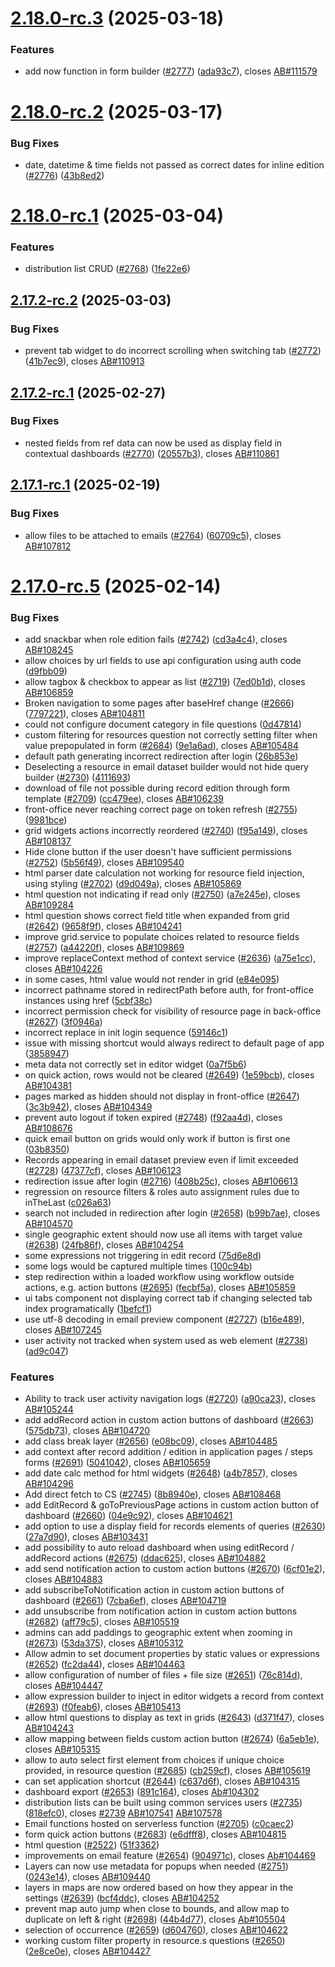 # [2.18.0-rc.3](https://github.com/ReliefApplications/ems-frontend/compare/v2.18.0-rc.2...v2.18.0-rc.3) (2025-03-18)


### Features

* add now function in form builder ([#2777](https://github.com/ReliefApplications/ems-frontend/issues/2777)) ([ada93c7](https://github.com/ReliefApplications/ems-frontend/commit/ada93c7ee98f9d572ae437129d0f9a25e768616d)), closes [AB#111579](https://github.com/AB/issues/111579)

# [2.18.0-rc.2](https://github.com/ReliefApplications/ems-frontend/compare/v2.18.0-rc.1...v2.18.0-rc.2) (2025-03-17)


### Bug Fixes

* date, datetime & time fields not passed as correct dates for inline edition ([#2776](https://github.com/ReliefApplications/ems-frontend/issues/2776)) ([43b8ed2](https://github.com/ReliefApplications/ems-frontend/commit/43b8ed26c4eac4cf5380ce515cf8a846cb1015c8))

# [2.18.0-rc.1](https://github.com/ReliefApplications/ems-frontend/compare/v2.17.2-rc.2...v2.18.0-rc.1) (2025-03-04)


### Features

* distribution list CRUD  ([#2768](https://github.com/ReliefApplications/ems-frontend/issues/2768)) ([1fe22e6](https://github.com/ReliefApplications/ems-frontend/commit/1fe22e683879a72f33b9fbffdeab57d6a4b85017))

## [2.17.2-rc.2](https://github.com/ReliefApplications/ems-frontend/compare/v2.17.2-rc.1...v2.17.2-rc.2) (2025-03-03)


### Bug Fixes

* prevent tab widget to do incorrect scrolling when switching tab ([#2772](https://github.com/ReliefApplications/ems-frontend/issues/2772)) ([41b7ec9](https://github.com/ReliefApplications/ems-frontend/commit/41b7ec983a66a25908ecd5a371ba1a2eb06ead31)), closes [AB#110913](https://github.com/AB/issues/110913)

## [2.17.2-rc.1](https://github.com/ReliefApplications/ems-frontend/compare/v2.17.1...v2.17.2-rc.1) (2025-02-27)


### Bug Fixes

* nested fields from ref data can now be used as display field in contextual dashboards ([#2770](https://github.com/ReliefApplications/ems-frontend/issues/2770)) ([20557b3](https://github.com/ReliefApplications/ems-frontend/commit/20557b3e9984cb347b39e2d4acde88060aea582e)), closes [AB#110861](https://github.com/AB/issues/110861)

## [2.17.1-rc.1](https://github.com/ReliefApplications/ems-frontend/compare/v2.17.0...v2.17.1-rc.1) (2025-02-19)


### Bug Fixes

* allow files to be attached to emails ([#2764](https://github.com/ReliefApplications/ems-frontend/issues/2764)) ([60709c5](https://github.com/ReliefApplications/ems-frontend/commit/60709c51b74e834d3377511997890ee93e85a927)), closes [AB#107812](https://github.com/AB/issues/107812)

# [2.17.0-rc.5](https://github.com/ReliefApplications/ems-frontend/compare/v2.17.0-rc.4...v2.17.0-rc.5) (2025-02-14)


### Bug Fixes

* add snackbar when role edition fails ([#2742](https://github.com/ReliefApplications/ems-frontend/issues/2742)) ([cd3a4c4](https://github.com/ReliefApplications/ems-frontend/commit/cd3a4c493d7005bb1466a6d15d2bbf5732fdb89d)), closes [AB#108245](https://github.com/AB/issues/108245)
* allow choices by url fields to use api configuration using auth code ([d9fbb09](https://github.com/ReliefApplications/ems-frontend/commit/d9fbb0956d5dc4eef3fe0795176330240fa354c2))
* allow tagbox & checkbox to appear as list ([#2719](https://github.com/ReliefApplications/ems-frontend/issues/2719)) ([7ed0b1d](https://github.com/ReliefApplications/ems-frontend/commit/7ed0b1df66240116eae1647e5999a42937a43023)), closes [AB#106859](https://github.com/AB/issues/106859)
* Broken navigation to some pages after baseHref change ([#2666](https://github.com/ReliefApplications/ems-frontend/issues/2666)) ([7797221](https://github.com/ReliefApplications/ems-frontend/commit/779722185d92c8f89fa19772980281ece97ceda9)), closes [AB#104811](https://github.com/AB/issues/104811)
* could not configure document category in file questions ([0d47814](https://github.com/ReliefApplications/ems-frontend/commit/0d4781420a19bf5cdb143de11409fd60254aca5f))
* custom filtering for resources question not correctly setting filter when value prepopulated in form ([#2684](https://github.com/ReliefApplications/ems-frontend/issues/2684)) ([9e1a6ad](https://github.com/ReliefApplications/ems-frontend/commit/9e1a6addbb6c592e041e7daf79beff544dffe886)), closes [AB#105484](https://github.com/AB/issues/105484)
* default path generating incorrect redirection after login ([26b853e](https://github.com/ReliefApplications/ems-frontend/commit/26b853ea56c42373fa49cf4f7a766e3592bc6f94))
* Deselecting a resource in email dataset builder would not hide query builder ([#2730](https://github.com/ReliefApplications/ems-frontend/issues/2730)) ([4111693](https://github.com/ReliefApplications/ems-frontend/commit/4111693c2ec560d7d96bd187108c0c1456d5fc9e))
* download of file not possible during record edition through form template ([#2709](https://github.com/ReliefApplications/ems-frontend/issues/2709)) ([cc479ee](https://github.com/ReliefApplications/ems-frontend/commit/cc479ee34e29fb389a60701346fe93d47d4de393)), closes [AB#106239](https://github.com/AB/issues/106239)
* front-office never reaching correct page on token refresh ([#2755](https://github.com/ReliefApplications/ems-frontend/issues/2755)) ([9981bce](https://github.com/ReliefApplications/ems-frontend/commit/9981bce5368ec9891c8746d4d4dbcf3f43ed6b71))
* grid widgets actions incorrectly reordered ([#2740](https://github.com/ReliefApplications/ems-frontend/issues/2740)) ([f95a149](https://github.com/ReliefApplications/ems-frontend/commit/f95a149426b52714efca805f1e5f8bebd96dc4c3)), closes [AB#108137](https://github.com/AB/issues/108137)
* Hide clone button if the user doesn't have sufficient permissions ([#2752](https://github.com/ReliefApplications/ems-frontend/issues/2752)) ([5b56f49](https://github.com/ReliefApplications/ems-frontend/commit/5b56f49d2d98c5ba8944831f1b2689c25d3a2400)), closes [AB#109540](https://github.com/AB/issues/109540)
* html parser date calculation not working for resource field injection, using styling ([#2702](https://github.com/ReliefApplications/ems-frontend/issues/2702)) ([d9d049a](https://github.com/ReliefApplications/ems-frontend/commit/d9d049a61fd61aa09c94c8f1854daede722f5e6f)), closes [AB#105869](https://github.com/AB/issues/105869)
* html question not indicating if read only ([#2750](https://github.com/ReliefApplications/ems-frontend/issues/2750)) ([a7e245e](https://github.com/ReliefApplications/ems-frontend/commit/a7e245e4f068bf8551a5286215f34535d7359022)), closes [AB#109284](https://github.com/AB/issues/109284)
* html question shows correct field title when expanded from grid ([#2642](https://github.com/ReliefApplications/ems-frontend/issues/2642)) ([9658f9f](https://github.com/ReliefApplications/ems-frontend/commit/9658f9f7ca8fa76b292a8989e2923e3e0de84553)), closes [AB#104241](https://github.com/AB/issues/104241)
* improve grid.service to populate choices related to resource fields ([#2757](https://github.com/ReliefApplications/ems-frontend/issues/2757)) ([a44220f](https://github.com/ReliefApplications/ems-frontend/commit/a44220f76cf384fe8cdbfe601a8cde6d54223f7c)), closes [AB#109869](https://github.com/AB/issues/109869)
* improve replaceContext method of context service ([#2636](https://github.com/ReliefApplications/ems-frontend/issues/2636)) ([a75e1cc](https://github.com/ReliefApplications/ems-frontend/commit/a75e1cc52af1e388c8892d23086fe5ebfa069bd2)), closes [AB#104226](https://github.com/AB/issues/104226)
* in some cases, html value would not render in grid ([e84e095](https://github.com/ReliefApplications/ems-frontend/commit/e84e09522d98421794d35501fb440d34d83510dc))
* incorrect pathname stored in redirectPath before auth, for front-office instances using href ([5cbf38c](https://github.com/ReliefApplications/ems-frontend/commit/5cbf38c0b1ae9646bd30fb8d22ed1c9ebb167163))
* incorrect permission check for visibility of resource page in back-office ([#2627](https://github.com/ReliefApplications/ems-frontend/issues/2627)) ([3f0946a](https://github.com/ReliefApplications/ems-frontend/commit/3f0946ab14a4788fb617e93a037c83c833e7ae69))
* incorrect replace in init login sequence ([59146c1](https://github.com/ReliefApplications/ems-frontend/commit/59146c143ddc7b93465fd2daa7e61ed5815297a9))
* issue with missing shortcut would always redirect to default page of app ([3858947](https://github.com/ReliefApplications/ems-frontend/commit/385894778f08fd8ec571af7399f9db09272d726f))
* meta data not correctly set in editor widget ([0a7f5b6](https://github.com/ReliefApplications/ems-frontend/commit/0a7f5b6332b0768d3b4b27551012bd19ec52c6dd))
* on quick action, rows would not be cleared ([#2649](https://github.com/ReliefApplications/ems-frontend/issues/2649)) ([1e59bcb](https://github.com/ReliefApplications/ems-frontend/commit/1e59bcbae711450143f7f7d3721cce77a3dfbb02)), closes [AB#104381](https://github.com/AB/issues/104381)
* pages marked as hidden should not display in front-office  ([#2647](https://github.com/ReliefApplications/ems-frontend/issues/2647)) ([3c3b942](https://github.com/ReliefApplications/ems-frontend/commit/3c3b9426bc4be8994b13411becdc39077b4534a8)), closes [AB#104349](https://github.com/AB/issues/104349)
* prevent auto logout if token expired ([#2748](https://github.com/ReliefApplications/ems-frontend/issues/2748)) ([f92aa4d](https://github.com/ReliefApplications/ems-frontend/commit/f92aa4dff96a8fa5871c67925e9aaa537bcae3e9)), closes [AB#108676](https://github.com/AB/issues/108676)
* quick email button on grids would only work if button is first one ([03b8350](https://github.com/ReliefApplications/ems-frontend/commit/03b83508e1b56fb829622ab8a0c03f10861e7133))
* Records appearing in email dataset preview even if limit exceeded ([#2728](https://github.com/ReliefApplications/ems-frontend/issues/2728)) ([47377cf](https://github.com/ReliefApplications/ems-frontend/commit/47377cf2eb2c3fcb1028e8503c739f845d5f1ea3)), closes [AB#106123](https://github.com/AB/issues/106123)
* redirection issue after login ([#2716](https://github.com/ReliefApplications/ems-frontend/issues/2716)) ([408b25c](https://github.com/ReliefApplications/ems-frontend/commit/408b25c7d85e4ef183128364e065fa0f0797892b)), closes [AB#106613](https://github.com/AB/issues/106613)
* regression on resource filters & roles auto assignment rules due to inTheLast ([c026a63](https://github.com/ReliefApplications/ems-frontend/commit/c026a6351b73d94772b974ee8d2a3f433dcb4f09))
* search not included in redirection after login ([#2658](https://github.com/ReliefApplications/ems-frontend/issues/2658)) ([b99b7ae](https://github.com/ReliefApplications/ems-frontend/commit/b99b7ae9647bf1317932c33b940019988a4a00fe)), closes [AB#104570](https://github.com/AB/issues/104570)
* single geographic extent should now use all items with target value ([#2638](https://github.com/ReliefApplications/ems-frontend/issues/2638)) ([24fb86f](https://github.com/ReliefApplications/ems-frontend/commit/24fb86f4d2dc2282a577e29ab5ef6207899ac31f)), closes [AB#104254](https://github.com/AB/issues/104254)
* some expressions not triggering in edit record ([75d6e8d](https://github.com/ReliefApplications/ems-frontend/commit/75d6e8ded296eb1e0772dbad306fb5754c9bb3cf))
* some logs would be captured multiple times ([100c94b](https://github.com/ReliefApplications/ems-frontend/commit/100c94b20ab4809014af3fe44b999eab0953fb97))
* step redirection within a loaded workflow using workflow outside actions, e.g. action buttons ([#2695](https://github.com/ReliefApplications/ems-frontend/issues/2695)) ([fecbf5a](https://github.com/ReliefApplications/ems-frontend/commit/fecbf5a62243e7abca565195245360c093c32431)), closes [AB#105859](https://github.com/AB/issues/105859)
* ui tabs component not displaying correct tab if changing selected tab index programatically ([1befcf1](https://github.com/ReliefApplications/ems-frontend/commit/1befcf10330fa141832653de0110cc87a8d10314))
* use utf-8 decoding in email preview component ([#2727](https://github.com/ReliefApplications/ems-frontend/issues/2727)) ([b16e489](https://github.com/ReliefApplications/ems-frontend/commit/b16e48932840ec7a71a3af13292cdd4528b23c2b)), closes [AB#107245](https://github.com/AB/issues/107245)
* user activity not tracked when system used as web element ([#2738](https://github.com/ReliefApplications/ems-frontend/issues/2738)) ([ad9c047](https://github.com/ReliefApplications/ems-frontend/commit/ad9c0474683406f63dd6ba9313ce535558f47461))


### Features

* Ability to track user activity navigation logs ([#2720](https://github.com/ReliefApplications/ems-frontend/issues/2720)) ([a90ca23](https://github.com/ReliefApplications/ems-frontend/commit/a90ca23e0c7ce956b9596a5bf7aa79c3c689aa9d)), closes [AB#105244](https://github.com/AB/issues/105244)
* add addRecord action in custom action buttons of dashboard ([#2663](https://github.com/ReliefApplications/ems-frontend/issues/2663)) ([575db73](https://github.com/ReliefApplications/ems-frontend/commit/575db73f20a393b88aae15278ebf97b6fd3441fe)), closes [AB#104720](https://github.com/AB/issues/104720)
* add class break layer ([#2656](https://github.com/ReliefApplications/ems-frontend/issues/2656)) ([e08bc09](https://github.com/ReliefApplications/ems-frontend/commit/e08bc090a0103e3c56591bceb185f4038235e6d7)), closes [AB#104485](https://github.com/AB/issues/104485)
* add context after record addition / edition in application pages / steps forms ([#2691](https://github.com/ReliefApplications/ems-frontend/issues/2691)) ([5041042](https://github.com/ReliefApplications/ems-frontend/commit/504104201ef1bfe8f372f905a339c5bccf2a3532)), closes [AB#105659](https://github.com/AB/issues/105659)
* add date calc method for html widgets ([#2648](https://github.com/ReliefApplications/ems-frontend/issues/2648)) ([a4b7857](https://github.com/ReliefApplications/ems-frontend/commit/a4b785793157137776778c120e52a8e9f0ed188c)), closes [AB#104296](https://github.com/AB/issues/104296)
* Add direct fetch to CS ([#2745](https://github.com/ReliefApplications/ems-frontend/issues/2745)) ([8b8940e](https://github.com/ReliefApplications/ems-frontend/commit/8b8940eee61fa028e1531b737e54220e64ccf120)), closes [AB#108468](https://github.com/AB/issues/108468)
* add EditRecord & goToPreviousPage actions in custom action button of dashboard  ([#2660](https://github.com/ReliefApplications/ems-frontend/issues/2660)) ([04e9c92](https://github.com/ReliefApplications/ems-frontend/commit/04e9c92077f90cc1fc62e4d869ae676794f9a903)), closes [AB#104621](https://github.com/AB/issues/104621)
* add option to use a display field for records elements of queries ([#2630](https://github.com/ReliefApplications/ems-frontend/issues/2630)) ([27a7d90](https://github.com/ReliefApplications/ems-frontend/commit/27a7d90288c004d7a909d837c526913663cb798d)), closes [AB#103431](https://github.com/AB/issues/103431)
* add possibility to auto reload dashboard when using editRecord / addRecord actions ([#2675](https://github.com/ReliefApplications/ems-frontend/issues/2675)) ([ddac625](https://github.com/ReliefApplications/ems-frontend/commit/ddac6254a1efc37991123a440d0e68da5832c407)), closes [AB#104882](https://github.com/AB/issues/104882)
* add send notification action to custom action buttons ([#2670](https://github.com/ReliefApplications/ems-frontend/issues/2670)) ([6cf01e2](https://github.com/ReliefApplications/ems-frontend/commit/6cf01e29f5f8bdc7c27097502bff7086442d5f22)), closes [AB#104883](https://github.com/AB/issues/104883)
* add subscribeToNotification action in custom action buttons of dashboard ([#2661](https://github.com/ReliefApplications/ems-frontend/issues/2661)) ([7cba6ef](https://github.com/ReliefApplications/ems-frontend/commit/7cba6efbe4c06853fc62b79067117170eb1e535f)), closes [AB#104719](https://github.com/AB/issues/104719)
* add unsubscribe from notification action in custom action buttons ([#2682](https://github.com/ReliefApplications/ems-frontend/issues/2682)) ([aff79c5](https://github.com/ReliefApplications/ems-frontend/commit/aff79c540285544170c645db0560bc519d6e9fb3)), closes [AB#105519](https://github.com/AB/issues/105519)
* admins can add paddings to geographic extent when zooming in ([#2673](https://github.com/ReliefApplications/ems-frontend/issues/2673)) ([53da375](https://github.com/ReliefApplications/ems-frontend/commit/53da375a206d39972bc8a6ea66ab0c0a4fc50702)), closes [AB#105312](https://github.com/AB/issues/105312)
* Allow admin to set document properties by static values or expressions ([#2652](https://github.com/ReliefApplications/ems-frontend/issues/2652)) ([fc2da44](https://github.com/ReliefApplications/ems-frontend/commit/fc2da4475c66633aa7dbe84b7d700093b482d1b5)), closes [AB#104463](https://github.com/AB/issues/104463)
* allow configuration of number of files + file size ([#2651](https://github.com/ReliefApplications/ems-frontend/issues/2651)) ([76c814d](https://github.com/ReliefApplications/ems-frontend/commit/76c814d8bd23ba7bdcced46a0f6512b1c5db591e)), closes [AB#104447](https://github.com/AB/issues/104447)
* allow expression builder to inject in editor widgets a record from context ([#2693](https://github.com/ReliefApplications/ems-frontend/issues/2693)) ([f0feab6](https://github.com/ReliefApplications/ems-frontend/commit/f0feab6ae9ff6617fca884f720bd126fccfcb5a7)), closes [AB#105413](https://github.com/AB/issues/105413)
* allow html questions to display as text in grids ([#2643](https://github.com/ReliefApplications/ems-frontend/issues/2643)) ([d371f47](https://github.com/ReliefApplications/ems-frontend/commit/d371f471fb29247edc6571b0f5bf91d38e6bc7ab)), closes [AB#104243](https://github.com/AB/issues/104243)
* allow mapping between fields custom action button ([#2674](https://github.com/ReliefApplications/ems-frontend/issues/2674)) ([6a5eb1e](https://github.com/ReliefApplications/ems-frontend/commit/6a5eb1e300b4fd74332b2a268caf31ab4b68d1fd)), closes [AB#105315](https://github.com/AB/issues/105315)
* allow to auto select first element from choices if unique choice provided, in resource question  ([#2685](https://github.com/ReliefApplications/ems-frontend/issues/2685)) ([cb259cf](https://github.com/ReliefApplications/ems-frontend/commit/cb259cff481b143d198bf6e2af78442059736547)), closes [AB#105619](https://github.com/AB/issues/105619)
* can set application shortcut ([#2644](https://github.com/ReliefApplications/ems-frontend/issues/2644)) ([c637d6f](https://github.com/ReliefApplications/ems-frontend/commit/c637d6fa936630edfa990c5dc267e7422d33fcc6)), closes [AB#104315](https://github.com/AB/issues/104315)
* dashboard export ([#2653](https://github.com/ReliefApplications/ems-frontend/issues/2653)) ([891c164](https://github.com/ReliefApplications/ems-frontend/commit/891c164a8fc590df54ee034c4096070c108e8d50)), closes [Ab#104302](https://github.com/Ab/issues/104302)
* distribution lists can be built using common services users ([#2735](https://github.com/ReliefApplications/ems-frontend/issues/2735)) ([818efc0](https://github.com/ReliefApplications/ems-frontend/commit/818efc02daef45e2bd06d10320320b027e71f157)), closes [#2739](https://github.com/ReliefApplications/ems-frontend/issues/2739) [AB#107541](https://github.com/AB/issues/107541) [AB#107578](https://github.com/AB/issues/107578)
* Email functions hosted on serverless function ([#2705](https://github.com/ReliefApplications/ems-frontend/issues/2705)) ([c0caec2](https://github.com/ReliefApplications/ems-frontend/commit/c0caec2fdbb577b338d9c0af5f6a646e223e6bd8))
* form quick action buttons ([#2683](https://github.com/ReliefApplications/ems-frontend/issues/2683)) ([e6dfff8](https://github.com/ReliefApplications/ems-frontend/commit/e6dfff8b04c85b33fb48d53fcaac39aec7285fa9)), closes [AB#104815](https://github.com/AB/issues/104815)
* html question ([#2522](https://github.com/ReliefApplications/ems-frontend/issues/2522)) ([51f3362](https://github.com/ReliefApplications/ems-frontend/commit/51f33620d5a09568ce00d46d33e2d36f5b82988b))
* improvements on email feature ([#2654](https://github.com/ReliefApplications/ems-frontend/issues/2654)) ([904971c](https://github.com/ReliefApplications/ems-frontend/commit/904971c55104acd25ca878b2e0dfe53053b6141c)), closes [Ab#104469](https://github.com/Ab/issues/104469)
* Layers can now use metadata for popups when needed ([#2751](https://github.com/ReliefApplications/ems-frontend/issues/2751)) ([0243e14](https://github.com/ReliefApplications/ems-frontend/commit/0243e149e57188f1560fafd6da51d989445c0b89)), closes [AB#109440](https://github.com/AB/issues/109440)
* layers in maps are now ordered based on how they appear in the settings ([#2639](https://github.com/ReliefApplications/ems-frontend/issues/2639)) ([bcf4ddc](https://github.com/ReliefApplications/ems-frontend/commit/bcf4ddc8d6680c09f334802021c08c01be22347f)), closes [AB#104252](https://github.com/AB/issues/104252)
* prevent map auto jump when close to bounds, and allow map to duplicate on left & right ([#2698](https://github.com/ReliefApplications/ems-frontend/issues/2698)) ([44b4d77](https://github.com/ReliefApplications/ems-frontend/commit/44b4d774fb141210515c95229a78d1a01a000604)), closes [Ab#105504](https://github.com/Ab/issues/105504)
* selection of occurrence ([#2659](https://github.com/ReliefApplications/ems-frontend/issues/2659)) ([d604760](https://github.com/ReliefApplications/ems-frontend/commit/d604760b21c51907d2797f47df1062b8532773d1)), closes [AB#104622](https://github.com/AB/issues/104622)
* working custom filter property in resource.s questions ([#2650](https://github.com/ReliefApplications/ems-frontend/issues/2650)) ([2e8ce0e](https://github.com/ReliefApplications/ems-frontend/commit/2e8ce0e2dcf2c38c874c2e17f5fac54d7b90b5e5)), closes [AB#104427](https://github.com/AB/issues/104427)
